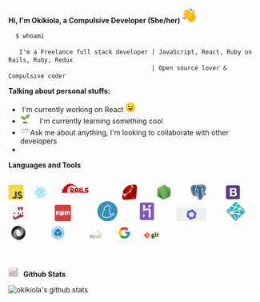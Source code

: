 **Hi, I'm Okikiola, a Compulsive Developer  (She/her)**<span style="padding-right:15px">
<img src="images/1f44b.png" width="30px"></span>

```
  $ whoami

   I'm a Freelance full stack developer | JavaScript, React, Ruby on Rails, Ruby, Redux
                                        | Open source lover & Compulsive coder

```
<p>
  <strong>Talking about personal stuffs:</strong>
</p>
<ul>
  <li>&zwj; I'm currently working on React
    <span style="padding-right:15px;">
      <img src="images/1f609.png" width="20px">
    </span>
  </li>
  <li>
    <span style="padding-right:15px">
      <img src="images/flower.png" width="20px"></span>
      I'm currently learning something cool
    
  </li>
  <li>
    <span style="padding-right:15px">
    <img src="images/1f4ac.png" width="20px">Ask me about anything, I'm looking to collaborate with other developers
  </li>
  <li></li>
</ul>

**Languages and Tools**

<span style="padding-right:15px">
  <img src="images/javascript.png" width="30px">
</span>
<span style="padding-right:15px">
  <img src="images/react.png" width="30px">
</span>
<span style="padding-right:55px">
  <img src="images/rails.png" width="70px">
</span>
<span style="padding-right:35px">
  <img src="images/ruby.jpeg" width="30px">
</span>
<span style="padding-right:35px">
  <img src="images/nodejs.png" width="30px">
</span>
<span style="padding-right:35px">
  <img src="images/postgresql.png" width="30px">
</span>
<span style="padding-right:35px">
  <img src="images/bootstrap.png" width="30px">
</span>
<span style="padding-right:35px">
  <img src="images/jest.png" width="40px">
</span>
<span style="padding-right:35px">
  <img src="images/npm.png" width="60px">
</span>
<span style="padding-right:35px">
  <img src="images/yarn.png" width="40px">
</span>
<span style="padding-right:35px">
  <img src="images/heroku.webp" width="40px">
</span>
<span style="padding-right:35px">
  <img src="images/eslint.jpg" width="60px">
</span>
<span style="padding-right:35px">
  <img src="images/netlify.png" width="40px">
</span>
<span style="padding-right:35px">
  <img src="images/json.jpeg" width="40px">
</span>
<span style="padding-right:35px">
  <img src="images/webpack.png" width="40px">
</span>
<span style="padding-right:15px">
  <img src="images/mysql.png" width="35px">
</span>
<span style="padding-right:15px;">
  <img src="images/google.png" width="40px">
</span>
<span style="padding-right:15px">
  <img src="images/git.png" width="30px">
</span>

&nbsp;

**<span style="padding-right:10px">
  <img src="images/1f4c8.png" width="20px"></span>Github Stats**

![okikiola's github stats](https://github-readme-stats.vercel.app/api?username=okikiola11&theme=merko)
